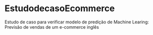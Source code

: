 # EstudodecasoEcommerce
Estudo de caso para verificar modelo de predição de Machine Learing: Previsão de vendas de um e-commerce inglês
